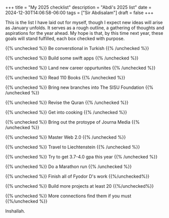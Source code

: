 +++
title = "My 2025 checklist"
description = "Abdi's 2025 list"
date = 2024-12-30T14:06:58-06:00
tags = ["Sir Abdisalam"]
draft = false
+++

This is the list I have laid out for myself, though I expect new ideas will arise as January unfolds. It serves as a rough outline, a gathering of thoughts and aspirations for the year ahead. My hope is that, by this time next year, these goals will stand fulfilled, each box checked with purpose.

{{% unchecked %}} Be converstional in Turkish {{% /unchecked %}}

{{% unchecked %}} Build some swift apps {{% /unchecked %}}

{{% unchecked %}} Land new career oppurtunites {{% /unchecked %}}

{{% unchecked %}} Read 110 Books {{% /unchecked %}}

{{% unchecked %}} Bring new branches into The SISU Foundation {{% /unchecked %}}

{{% unchecked %}} Revise the Quran {{% /unchecked %}}

{{% unchecked %}} Get into cooking {{% /unchecked %}}

{{% unchecked %}} Bring out the protoype of Journa Media {{% /unchecked %}}

{{% unchecked %}} Master Web 2.0 {{% /unchecked %}}

{{% unchecked %}} Travel to Liechtenstein {{% /unchecked %}}

{{% unchecked %}} Try to get 3.7-4.0 gpa this year {{% /unchecked %}}

{{% unchecked %}} Do a Marathon run {{% /unchecked %}}

{{% unchecked %}} Finish all of Fyodor D's work {{%/unchecked%}}

{{% unchecked %}} Build more projects at least 20 {{%/unchecked%}}

{{% unchecked %}} More connections find them if you must {{%/unchecked %}}

Inshallah. 


